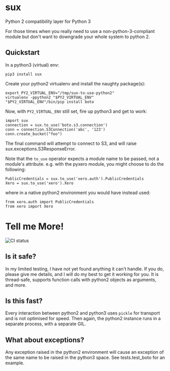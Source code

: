 sux
===

Python 2 compatibility layer for Python 3

For those times when you really need to use a
non-python-3-compliant module but don't
want to downgrade your whole system to python 2.

Quickstart
----------
In a python3 (virtual) env:

    pip3 install sux

Create your python2 virtualenv and install the
naughty package(s):

    export PY2_VIRTUAL_ENV="/tmp/sux-to-use-python2"
    virtualenv -ppython2 "$PY2_VIRTUAL_ENV"
    "$PY2_VIRTUAL_ENV"/bin/pip install boto

Now, with `PY2_VIRTUAL_ENV` still set, fire up python3
and get to work:

    import sux
    connection = sux.to_use('boto.s3.connection')
    conn = connection.S3Connection('abc', '123')
    conn.create_bucket("foo")

The final command will attempt to connect to S3, and will raise
sux.exceptions.S3ResponseError.

Note that the `to_use` operator expects a module name to be passed,
not a module's attribute. e.g. with the pyxero module, you might
choose to do the following:

    PublicCredentials = sux.to_use('xero.auth').PublicCredentials
    Xero = sux.to_use('xero').Xero

where in a native python2 environment you would have instead used:

    from xero.auth import PublicCredentials
    from xero import Xero


Tell me More!
=============
![CI status](https://travis-ci.org/nicois/sux.svg?branch=master)

Is it safe?
-----------
In my limited testing, I have not yet found anything it can't handle. If you do,
please give me details, and I will do my best to get it working for you. It is
thread-safe, supports function calls with python2 objects as arguments, and more.


Is this fast?
-------------
Every interaction between python2 and python3 uses `pickle` for
transport and is not optimised for speed. Then again, the python2 instance
runs in a separate process, with a separate GIL.

What about exceptions?
----------------------
Any exception raised in the python2 environment
will cause an exception of the same name to be raised in the python3
space. See tests.test_boto for an example.
